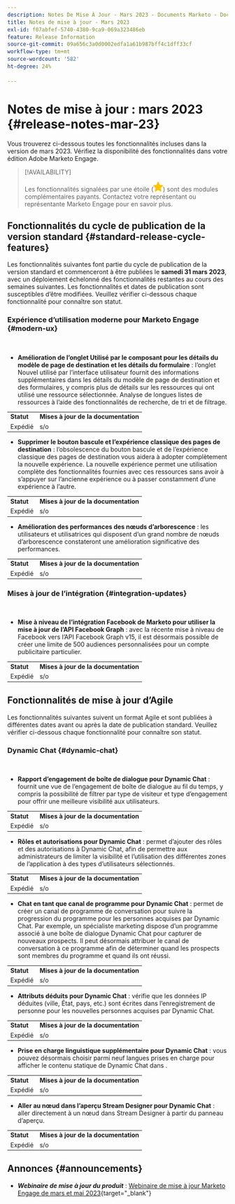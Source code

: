 ```yaml
---
description: Notes De Mise À Jour - Mars 2023 - Documents Marketo - Documentation Du Produit
title: Notes de mise à jour - Mars 2023
exl-id: f07abfef-5740-4380-9ca9-069a323486eb
feature: Release Information
source-git-commit: 09a656c3a0d0002edfa1a61b987bff4c1dff33cf
workflow-type: tm+mt
source-wordcount: '582'
ht-degree: 24%

---
```


# Notes de mise à jour : mars 2023 {#release-notes-mar-23}

Vous trouverez ci-dessous toutes les fonctionnalités incluses dans la version de mars 2023. Vérifiez la disponibilité des fonctionnalités dans votre édition Adobe Marketo Engage.

>[!AVAILABILITY]
>
>Les fonctionnalités signalées par une étoile (![étoile](assets/yellow-star.png)) sont des modules complémentaires payants. Contactez votre représentant ou représentante Marketo Engage pour en savoir plus.

## Fonctionnalités du cycle de publication de la version standard {#standard-release-cycle-features}

Les fonctionnalités suivantes font partie du cycle de publication de la version standard et commenceront à être publiées le **samedi 31 mars 2023**, avec un déploiement échelonné des fonctionnalités restantes au cours des semaines suivantes. Les fonctionnalités et dates de publication sont susceptibles d’être modifiées. Veuillez vérifier ci-dessous chaque fonctionnalité pour connaître son statut.

### Expérience d’utilisation moderne pour Marketo Engage {#modern-ux}

</br>

* **Amélioration de l’onglet Utilisé par le composant pour les détails du modèle de page de destination et les détails du formulaire** : l’onglet Nouvel utilisé par l’interface utilisateur fournit des informations supplémentaires dans les détails du modèle de page de destination et des formulaires, y compris plus de détails sur les ressources qui ont utilisé une ressource sélectionnée. Analyse de longues listes de ressources à l’aide des fonctionnalités de recherche, de tri et de filtrage.

<table>
  <tr>
   <td><b>Statut</b></td>
   <td><b>Mises à jour de la documentation</b></td>
  </tr>
  <tr>
   <td>Expédié</td>
   <td>s/o</td>
  </tr>
  </tbody>
</table>

* **Supprimer le bouton bascule et l’expérience classique des pages de destination** : l’obsolescence du bouton bascule et de l’expérience classique des pages de destination vous aidera à adopter complètement la nouvelle expérience. La nouvelle expérience permet une utilisation complète des fonctionnalités fournies avec ces ressources sans avoir à s’appuyer sur l’ancienne expérience ou à passer constamment d’une expérience à l’autre.

<table>
  <tr>
   <td><b>Statut</b></td>
   <td><b>Mises à jour de la documentation</b></td>
  </tr>
  <tr>
   <td>Expédié</td>
   <td>s/o</td>
  </tr>
  </tbody>
</table>

* **Amélioration des performances des nœuds d’arborescence** : les utilisateurs et utilisatrices qui disposent d’un grand nombre de nœuds d’arborescence constateront une amélioration significative des performances.

<table>
  <tr>
   <td><b>Statut</b></td>
   <td><b>Mises à jour de la documentation</b></td>
  </tr>
  <tr>
   <td>Expédié</td>
   <td>s/o</td>
  </tr>
  </tbody>
</table>

### Mises à jour de l’intégration {#integration-updates}

</br>

* **Mise à niveau de l’intégration Facebook de Marketo pour utiliser la mise à jour de l’API Facebook Graph** : avec la récente mise à niveau de Facebook vers l’API Facebook Graph v15, il est désormais possible de créer une limite de 500 audiences personnalisées pour un compte publicitaire particulier.

<table>
  <tr>
   <td><b>Statut</b></td>
   <td><b>Mises à jour de la documentation</b></td>
  </tr>
  <tr>
   <td>Expédié</td>
   <td>s/o</td>
  </tr>
  </tbody>
</table>

## Fonctionnalités de mise à jour d’Agile

Les fonctionnalités suivantes suivent un format Agile et sont publiées à différentes dates avant ou après la date de publication standard. Veuillez vérifier ci-dessous chaque fonctionnalité pour connaître son statut.

### Dynamic Chat {#dynamic-chat}

</br>

* **Rapport d’engagement de boîte de dialogue pour Dynamic Chat** : fournit une vue de l’engagement de boîte de dialogue au fil du temps, y compris la possibilité de filtrer par type de visiteur et type d’engagement pour offrir une meilleure visibilité aux utilisateurs.

<table>
  <tr>
   <td><b>Statut</b></td>
   <td><b>Mises à jour de la documentation</b></td>
  </tr>
  <tr>
   <td>Expédié</td>
   <td>s/o</td>
  </tr>
  </tbody>
</table>

* **Rôles et autorisations pour Dynamic Chat** : permet d’ajouter des rôles et des autorisations à Dynamic Chat, afin de permettre aux administrateurs de limiter la visibilité et l’utilisation des différentes zones de l’application à des types d’utilisateurs sélectionnés.

<table>
  <tr>
   <td><b>Statut</b></td>
   <td><b>Mises à jour de la documentation</b></td>
  </tr>
  <tr>
   <td>Expédié</td>
   <td>s/o</td>
  </tr>
  </tbody>
</table>

* **Chat en tant que canal de programme pour Dynamic Chat** : permet de créer un canal de programme de conversation pour suivre la progression du programme pour les personnes acquises par Dynamic Chat. Par exemple, un spécialiste marketing dispose d’un programme associé à une boîte de dialogue Dynamic Chat pour capturer de nouveaux prospects. Il peut désormais attribuer le canal de conversation à ce programme afin de déterminer quand les prospects sont membres du programme et quand ils ont réussi.

<table>
  <tr>
   <td><b>Statut</b></td>
   <td><b>Mises à jour de la documentation</b></td>
  </tr>
  <tr>
   <td>Expédié</td>
   <td>s/o</td>
  </tr>
  </tbody>
</table>

* **Attributs déduits pour Dynamic Chat** : vérifie que les données IP déduites (ville, État, pays, etc.) sont écrites dans l’enregistrement de personne pour les nouvelles personnes acquises par Dynamic Chat.

<table>
  <tr>
   <td><b>Statut</b></td>
   <td><b>Mises à jour de la documentation</b></td>
  </tr>
  <tr>
   <td>Expédié</td>
   <td>s/o</td>
  </tr>
  </tbody>
</table>

* **Prise en charge linguistique supplémentaire pour Dynamic Chat** : vous pouvez désormais choisir parmi neuf langues prises en charge pour afficher le contenu statique de Dynamic Chat dans .

<table>
  <tr>
   <td><b>Statut</b></td>
   <td><b>Mises à jour de la documentation</b></td>
  </tr>
  <tr>
   <td>Expédié</td>
   <td>s/o</td>
  </tr>
  </tbody>
</table>

* **Aller au nœud dans l’aperçu Stream Designer pour Dynamic Chat** : aller directement à un nœud dans Stream Designer à partir du panneau d’aperçu.

<table>
  <tr>
   <td><b>Statut</b></td>
   <td><b>Mises à jour de la documentation</b></td>
  </tr>
  <tr>
   <td>Expédié</td>
   <td>s/o</td>
  </tr>
  </tbody>
</table>

## Annonces {#announcements}

* **_Webinaire de mise à jour du produit_** : [Webinaire de mise à jour Marketo Engage de mars et mai 2023](https://engage.marketo.com/2023_March_May_Release_Webinar_OnDemandPage.html){target="_blank"}
